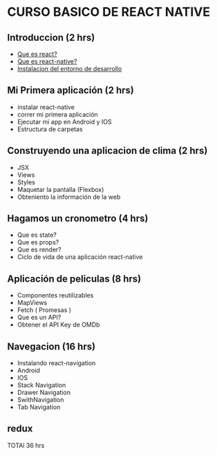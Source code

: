 # CURSO BASICO DE REACT NATIVE


## Introduccion (2 hrs)
- [Que es react?](./CH01L01.md)
- [Que es react-native?](./CH01L02.md)
- [Instalacion del entorno de desarrollo](CH01L03.md) 

## Mi Primera aplicación (2 hrs)
- instalar react-native
- correr mi primera aplicación
- Ejecutar mi app en Android y IOS
- Estructura de carpetas

## Construyendo una aplicacion de clima (2 hrs)
- JSX
- Views
- Styles
- Maquetar la pantalla (Flexbox)
- Obteniento la información de la web

## Hagamos un cronometro (4 hrs)
- Que es state?
- Que es props?
- Que es render?
- Ciclo de vida de una aplicación react-native


## Aplicación de peliculas (8 hrs)
  - Componentes reutilizables
  - MapViews
  - Fetch ( Promesas )
  - Que es un API?
  - Obtener el API Key de OMDb
  
## Navegacion (16 hrs)
  - Instalando react-navigation
  - Android
  - IOS
  - Stack Navigation
  - Drawer Navigation
  - SwithNavigation
  - Tab Navigation

## redux



TOTAl 36 hrs